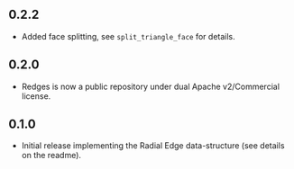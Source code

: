 ## 0.2.2

- Added face splitting, see `split_triangle_face` for details.

## 0.2.0

- Redges is now a public repository under dual Apache v2/Commercial license.

## 0.1.0

- Initial release implementing the Radial Edge data-structure (see details on the readme).
